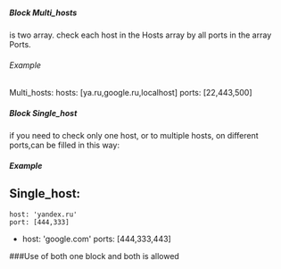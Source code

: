 ##### Block Multi_hosts
is two array.
check each host in the Hosts array by all ports in the array Ports.

###### Example
Multi_hosts:
    hosts: [ya.ru,google.ru,localhost]
    ports: [22,443,500]


##### Block Single_host
if you need to check only one host, or to multiple hosts, on different ports,can be filled in this way:
##### Example
Single_host:
  - 
    host: 'yandex.ru'
    port: [444,333]
  - 
    host: 'google.com'
    ports: [444,333,443]

###Use of both one block and both is allowed